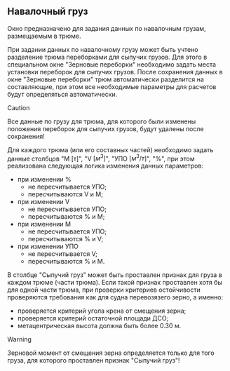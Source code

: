 ## Навалочный груз
Окно предназначено для задания данных по навалочным грузам, размещаемым в трюме. 

При задании данных по навалочному грузу может быть учтено разделение трюма переборками для сыпучих грузов. Для этого в специальном окне "Зерновые переборки" необходимо задать места установки переборок для сыпучих грузов. После сохранения данных в окне "Зерновые переборки" трюм автоматически разделится на составляющие, при этом все необходимые параметры для расчетов будут определяться автоматически.
> [!CAUTION]
> Все данные по грузу для трюма, для которого были изменены положения переборок для сыпучих грузов, будут удалены после сохранения!

Для каждого трюма (или его составных частей) необходимо задать данные столбцов "М [т]", "V $[м^3]$", "УПО $[м^3/т]$", "%", при этом реализована следующая логика изменения данных параметров:
- при изменении %
  - не пересчитывается УПО;
  - пересчитываются V и М;
- при изменении V
  - не пересчитывается УПО;
  - пересчитываются % и M;
- при изменении M 
  - не пересчитывается УПО;
  - пересчитываются % и V;
- при изменении УПО
  - не пересчитывается V;
  - пересчитываются % и M.

В столбце "Сыпучий груз" может быть проставлен признак для груза в каждом трюме (части трюма). Если такой признак проставлен хотя бы для одной части трюма, при проверки критериев остойчивости проверяются требования как для судна перевозязего зерно, а именно:
- проверяется критерий угола крена от смещения зерна;
- проверяется критерий остаточной площади ДСО;
- метацентрическая высота должна быть более 0.30 м.
> [!WARNING]
> Зерновой момент от смещения зерна определяется только для того груза, для которого проставлен признак "Сыпучий груз"!
